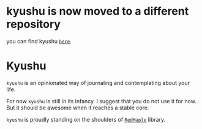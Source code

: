 # kyushu is now moved to a different repository

you can find kyushu [`here`](https://github.com/amirography/soapberry/tree/main/crates/kyushu).

# Kyushu

<!-- cargo-rdme start -->

`kyushu` is an opinionated way of journaling and contemplating about your life.

For now `kyushu` is still in its infancy. I suggest that you do not use it for now.
But it should be awesome when it reaches a  stable core.

`kyushu` is proudly standing on the shoulders of [`RedMaple`](https://crates.io/crates/redmaple) library.

<!-- cargo-rdme end -->
